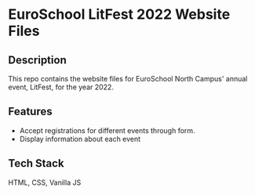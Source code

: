 # EuroSchool LitFest 2022 Website Files

## Description
This repo contains the website files for EuroSchool North Campus' annual event, LitFest, for the year 2022.

## Features
- Accept registrations for different events through form.
- Display information about each event

## Tech Stack
HTML, CSS, Vanilla JS
